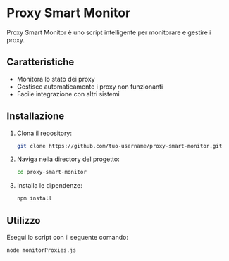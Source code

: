 # Proxy Smart Monitor

Proxy Smart Monitor è uno script intelligente per monitorare e gestire i proxy.

## Caratteristiche

- Monitora lo stato dei proxy
- Gestisce automaticamente i proxy non funzionanti
- Facile integrazione con altri sistemi

## Installazione

1. Clona il repository:
    ```sh
    git clone https://github.com/tuo-username/proxy-smart-monitor.git
    ```
2. Naviga nella directory del progetto:
    ```sh
    cd proxy-smart-monitor
    ```
3. Installa le dipendenze:
    ```sh
    npm install
    ```

## Utilizzo

Esegui lo script con il seguente comando:
```sh
node monitorProxies.js
